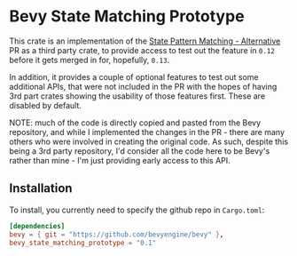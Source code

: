 # Bevy State Matching Prototype

This crate is an implementation of the [State Pattern Matching - Alternative](https://github.com/bevyengine/bevy/pull/10088) PR as a third party crate, to provide access to test out the feature in `0.12` before it gets merged in for, hopefully, `0.13`.

In addition, it provides a couple of optional features to test out some additional APIs, that were not included in the PR with the hopes of having 3rd part crates showing the usability of those features first. These are disabled by default.

NOTE: much of the code is directly copied and pasted from the Bevy repository, and while I implemented the changes in the PR - there are many others who were involved in creating the original code. As such, despite this being a 3rd party repository, I'd consider all the code here to be Bevy's rather than mine - I'm just providing early access to this API.

## Installation

To install, you currently need to specify the github repo in `Cargo.toml`:

```toml
[dependencies]
bevy = { git = "https://github.com/bevyengine/bevy" },
bevy_state_matching_prototype = "0.1"
```
